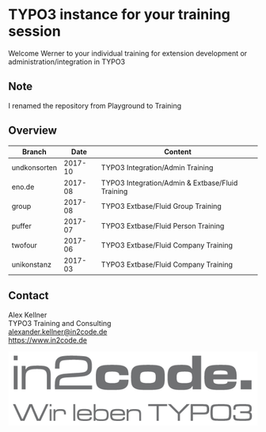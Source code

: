 # TYPO3 instance for your training session

Welcome Werner to your individual training for extension development or administration/integration in TYPO3  

## Note

I renamed the repository from Playground to Training

## Overview

| Branch      | Date        | Content                                           | 
| ----------- | ----------- | ------------------------------------------------- |
| undkonsorten| 2017-10     | TYPO3 Integration/Admin Training                  |
| eno.de      | 2017-08     | TYPO3 Integration/Admin & Extbase/Fluid Training  |
| group       | 2017-08     | TYPO3 Extbase/Fluid Group Training                |
| puffer      | 2017-07     | TYPO3 Extbase/Fluid Person Training               |
| twofour     | 2017-06     | TYPO3 Extbase/Fluid Company Training              |
| unikonstanz | 2017-03     | TYPO3 Extbase/Fluid Company Training              |

## Contact

Alex Kellner  
TYPO3 Training and Consulting  
alexander.kellner@in2code.de  
https://www.in2code.de

![in2code - Wir leben TYPO3](https://raw.githubusercontent.com/einpraegsam/playground/master/typo3conf/ext/template/Resources/Public/Images/in2code.png)
